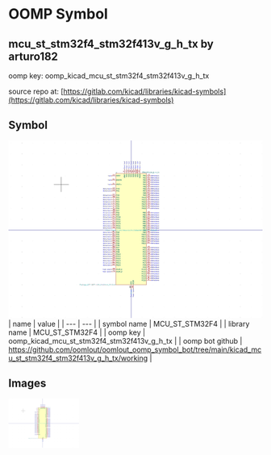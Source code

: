 # OOMP Symbol  
## mcu_st_stm32f4_stm32f413v_g_h_tx  by arturo182  
  
oomp key: oomp_kicad_mcu_st_stm32f4_stm32f413v_g_h_tx  
  
source repo at: [https://gitlab.com/kicad/libraries/kicad-symbols](https://gitlab.com/kicad/libraries/kicad-symbols)  
## Symbol  
  
[![working.png](working_600.png)](working.png)  
| name | value | 
| --- | --- | 
| symbol name | MCU_ST_STM32F4 | 
| library name | MCU_ST_STM32F4 | 
| oomp key | oomp_kicad_mcu_st_stm32f4_stm32f413v_g_h_tx | 
| oomp bot github | https://github.com/oomlout/oomlout_oomp_symbol_bot/tree/main/kicad_mcu_st_stm32f4_stm32f413v_g_h_tx/working | 
## Images  
  
[![working.png](working_140.png)](working.png)  
